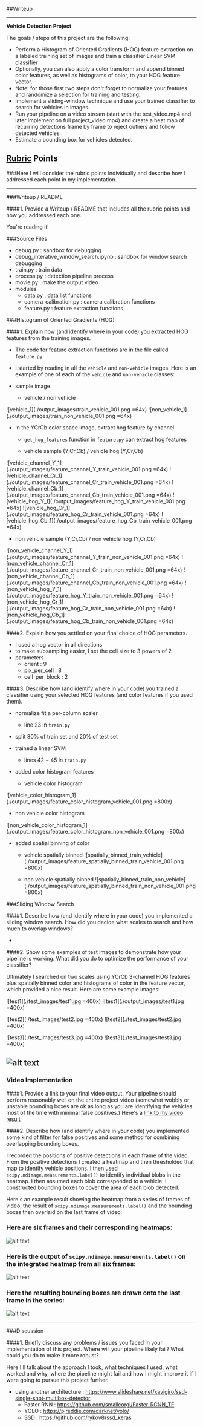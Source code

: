 ##Writeup

---

**Vehicle Detection Project**

The goals / steps of this project are the following:

* Perform a Histogram of Oriented Gradients (HOG) feature extraction on a labeled training set of images and train a classifier Linear SVM classifier
* Optionally, you can also apply a color transform and append binned color features, as well as histograms of color, to your HOG feature vector. 
* Note: for those first two steps don't forget to normalize your features and randomize a selection for training and testing.
* Implement a sliding-window technique and use your trained classifier to search for vehicles in images.
* Run your pipeline on a video stream (start with the test_video.mp4 and later implement on full project_video.mp4) and create a heat map of recurring detections frame by frame to reject outliers and follow detected vehicles.
* Estimate a bounding box for vehicles detected.

[//]: # (Image References)
[image3]: ./examples/sliding_windows.jpg
[image4]: ./examples/sliding_window.jpg
[image5]: ./examples/bboxes_and_heat.png
[image6]: ./examples/labels_map.png
[image7]: ./examples/output_bboxes.png
[video1]: ./project_video.mp4

## [Rubric](https://review.udacity.com/#!/rubrics/513/view) Points
###Here I will consider the rubric points individually and describe how I addressed each point in my implementation.  

---
###Writeup / README

####1. Provide a Writeup / README that includes all the rubric points and how you addressed each one.

You're reading it!

###Source Files
* debug.py : sandbox for debugging
* debug_interative_window_search.ipynb : sandbox for window search debugging
* train.py : train data
* process.py : detection pipeline process
* movie.py : make the output video
* modules
  * data.py : data list functions
  * camera_calibration.py : camera calibration functions
  * feature.py : feature extraction functions

###Histogram of Oriented Gradients (HOG)

####1. Explain how (and identify where in your code) you extracted HOG features from the training images.

* The code for feature extraction functions are in the file called `feature.py`.  

* I started by reading in all the `vehicle` and `non-vehicle` images.  Here is an example of one of each of the `vehicle` and `non-vehicle` classes:

* sample image
  * vehicle / non vehicle

![vehicle_1](./output_images/train_vehicle_001.png =64x)
![non_vehicle_1](./output_images/train_non_vehicle_001.png =64x)

* In the YCrCb color space image, extract hog feature by channel.
  * `get_hog_features` function in `feature.py` can extract hog features

  * vehicle sample (Y,Cr,Cb) / vehicle hog (Y,Cr,Cb)

![vehicle_channel_Y_1](./output_images/feature_channel_Y_train_vehicle_001.png =64x)
![vehicle_channel_Cr_1](./output_images/feature_channel_Cr_train_vehicle_001.png =64x)
![vehicle_channel_Cb_1](./output_images/feature_channel_Cb_train_vehicle_001.png =64x)
![vehicle_hog_Y_1](./output_images/feature_hog_Y_train_vehicle_001.png =64x)
![vehicle_hog_Cr_1](./output_images/feature_hog_Cr_train_vehicle_001.png =64x)
![vehicle_hog_Cb_1](./output_images/feature_hog_Cb_train_vehicle_001.png =64x)

  * non vehicle sample (Y,Cr,Cb) / non vehicle hog (Y,Cr,Cb)

![non_vehicle_channel_Y_1](./output_images/feature_channel_Y_train_non_vehicle_001.png =64x)
![non_vehicle_channel_Cr_1](./output_images/feature_channel_Cr_train_non_vehicle_001.png =64x)
![non_vehicle_channel_Cb_1](./output_images/feature_channel_Cb_train_non_vehicle_001.png =64x)
![non_vehicle_hog_Y_1](./output_images/feature_hog_Y_train_non_vehicle_001.png =64x)
![non_vehicle_hog_Cr_1](./output_images/feature_hog_Cr_train_non_vehicle_001.png =64x)
![non_vehicle_hog_Cb_1](./output_images/feature_hog_Cb_train_non_vehicle_001.png =64x)

####2. Explain how you settled on your final choice of HOG parameters.

* I used a hog vector in all directions
* to make subsampling easier, I set the cell size to 3 powers of 2
* parameters
  * orient : 9
  * pix_per_cell : 8
  * cell_per_block : 2

####3. Describe how (and identify where in your code) you trained a classifier using your selected HOG features (and color features if you used them).

* normalize fit a per-column scaler
  * line 23 in `train.py`

* split 80% of train set and 20% of test set

* trained a linear SVM 
  * lines 42 ~ 45 in `train.py`

* added color histogram features
  * vehicle color histogram

![vehicle_color_histogram_1](./output_images/feature_color_histogram_vehicle_001.png =800x)

  * non vehicle color histogram

![non_vehicle_color_histogram_1](./output_images/feature_color_histogram_non_vehicle_001.png =800x)

* added spatial binning of color
  * vehicle spatially binned
![spatially_binned_train_vehicle](./output_images/feature_spatially_binned_train_vehicle_001.png =800x)
  
  * non vehicle spatially binned
![spatially_binned_train_non_vehicle](./output_images/feature_spatially_binned_train_non_vehicle_001.png =800x)

###Sliding Window Search

####1. Describe how (and identify where in your code) you implemented a sliding window search.  How did you decide what scales to search and how much to overlap windows?

* 

####2. Show some examples of test images to demonstrate how your pipeline is working.  What did you do to optimize the performance of your classifier?

Ultimately I searched on two scales using YCrCb 3-channel HOG features plus spatially binned color and histograms of color in the feature vector, which provided a nice result.  Here are some example images:

![test1](./test_images/test1.jpg =400x)
![test1](./output_images/test1.jpg =400x)

![test2](./test_images/test2.jpg =400x)
![test2](./test_images/test2.jpg =400x)

![test3](./test_images/test3.jpg =400x)
![test3](./test_images/test3.jpg =400x)


![alt text][image4]
---

### Video Implementation

####1. Provide a link to your final video output.  Your pipeline should perform reasonably well on the entire project video (somewhat wobbly or unstable bounding boxes are ok as long as you are identifying the vehicles most of the time with minimal false positives.)
Here's a [link to my video result](./output_project_video.mp4)


####2. Describe how (and identify where in your code) you implemented some kind of filter for false positives and some method for combining overlapping bounding boxes.

I recorded the positions of positive detections in each frame of the video.  From the positive detections I created a heatmap and then thresholded that map to identify vehicle positions.  I then used `scipy.ndimage.measurements.label()` to identify individual blobs in the heatmap.  I then assumed each blob corresponded to a vehicle.  I constructed bounding boxes to cover the area of each blob detected.  

Here's an example result showing the heatmap from a series of frames of video, the result of `scipy.ndimage.measurements.label()` and the bounding boxes then overlaid on the last frame of video:

### Here are six frames and their corresponding heatmaps:

![alt text][image5]

### Here is the output of `scipy.ndimage.measurements.label()` on the integrated heatmap from all six frames:
![alt text][image6]

### Here the resulting bounding boxes are drawn onto the last frame in the series:
![alt text][image7]



---

###Discussion

####1. Briefly discuss any problems / issues you faced in your implementation of this project.  Where will your pipeline likely fail?  What could you do to make it more robust?

Here I'll talk about the approach I took, what techniques I used, what worked and why, where the pipeline might fail and how I might improve it if I were going to pursue this project further.  

* using another architecture  : https://www.slideshare.net/xavigiro/ssd-single-shot-multibox-detector
  * Faster RNN : https://github.com/smallcorgi/Faster-RCNN_TF
  * YOLO : https://pjreddie.com/darknet/yolo/
  * SSD : https://github.com/rykov8/ssd_keras
